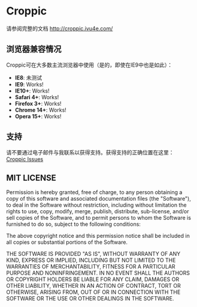 Croppic
=======

请参阅完整的文档 http://croppic.ivu4e.com/

浏览器兼容情况
---------------------

Croppic可在大多数主流浏览器中使用（是的，即使在IE9中也是如此）：

- **IE8**: 未测试
- **IE9**: Works!
- **IE10+**: Works!
- **Safari 4+**: Works!
- **Firefox 3+**: Works!
- **Chrome 14+**: Works!
- **Opera 15+**: Works!

支持
-------

请不要通过电子邮件与我联系以获得支持。获得支持的正确位置在这里：
[Croppic Issues](https://github.com/ivu4e/croppic/issues) 


MIT LICENSE
-----------

Permission is hereby granted, free of charge, to any person obtaining
a copy of this software and associated documentation files (the
"Software"), to deal in the Software without restriction, including
without limitation the rights to use, copy, modify, merge, publish,
distribute, sub-license, and/or sell copies of the Software, and to
permit persons to whom the Software is furnished to do so, subject to
the following conditions:

The above copyright notice and this permission notice shall be
included in all copies or substantial portions of the Software.

THE SOFTWARE IS PROVIDED "AS IS", WITHOUT WARRANTY OF ANY KIND,
EXPRESS OR IMPLIED, INCLUDING BUT NOT LIMITED TO THE WARRANTIES OF
MERCHANTABILITY, FITNESS FOR A PARTICULAR PURPOSE AND
NONINFRINGEMENT. IN NO EVENT SHALL THE AUTHORS OR COPYRIGHT HOLDERS BE
LIABLE FOR ANY CLAIM, DAMAGES OR OTHER LIABILITY, WHETHER IN AN ACTION
OF CONTRACT, TORT OR OTHERWISE, ARISING FROM, OUT OF OR IN CONNECTION
WITH THE SOFTWARE OR THE USE OR OTHER DEALINGS IN THE SOFTWARE.
